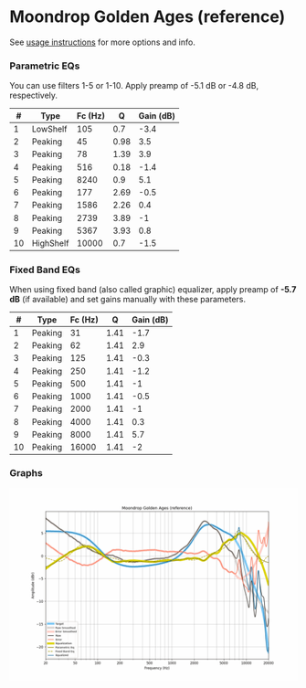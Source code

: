 # Moondrop Golden Ages (reference)
See [usage instructions](https://github.com/jaakkopasanen/AutoEq#usage) for more options and info.

### Parametric EQs
You can use filters 1-5 or 1-10. Apply preamp of -5.1 dB or -4.8 dB, respectively.

|   # | Type      |   Fc (Hz) |    Q |   Gain (dB) |
|-----|-----------|-----------|------|-------------|
|   1 | LowShelf  |       105 | 0.7  |        -3.4 |
|   2 | Peaking   |        45 | 0.98 |         3.5 |
|   3 | Peaking   |        78 | 1.39 |         3.9 |
|   4 | Peaking   |       516 | 0.18 |        -1.4 |
|   5 | Peaking   |      8240 | 0.9  |         5.1 |
|   6 | Peaking   |       177 | 2.69 |        -0.5 |
|   7 | Peaking   |      1586 | 2.26 |         0.4 |
|   8 | Peaking   |      2739 | 3.89 |        -1   |
|   9 | Peaking   |      5367 | 3.93 |         0.8 |
|  10 | HighShelf |     10000 | 0.7  |        -1.5 |

### Fixed Band EQs
When using fixed band (also called graphic) equalizer, apply preamp of **-5.7 dB** (if available) and set gains manually with these parameters.

|   # | Type    |   Fc (Hz) |    Q |   Gain (dB) |
|-----|---------|-----------|------|-------------|
|   1 | Peaking |        31 | 1.41 |        -1.7 |
|   2 | Peaking |        62 | 1.41 |         2.9 |
|   3 | Peaking |       125 | 1.41 |        -0.3 |
|   4 | Peaking |       250 | 1.41 |        -1.2 |
|   5 | Peaking |       500 | 1.41 |        -1   |
|   6 | Peaking |      1000 | 1.41 |        -0.5 |
|   7 | Peaking |      2000 | 1.41 |        -1   |
|   8 | Peaking |      4000 | 1.41 |         0.3 |
|   9 | Peaking |      8000 | 1.41 |         5.7 |
|  10 | Peaking |     16000 | 1.41 |        -2   |

### Graphs
![](./Moondrop%20Golden%20Ages%20(reference).png)
